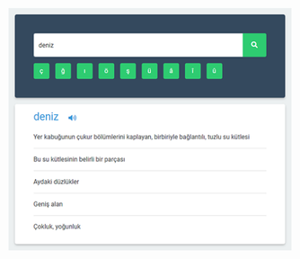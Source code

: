![Homepage](https://raw.githubusercontent.com/harun-guter/turkish-dictionary/master/screenshot/screenshot.png)
